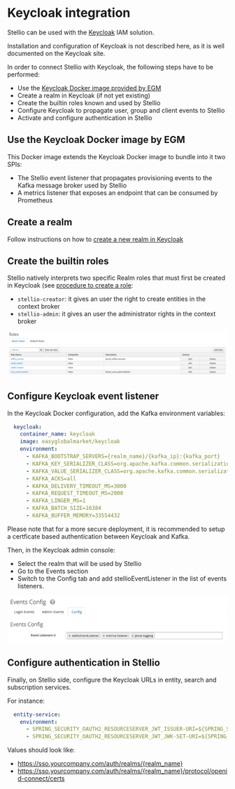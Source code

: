 # Keycloak integration

Stellio can be used with the [Keycloak](https://www.keycloak.org) IAM solution.

Installation and configuration of Keycloak is not described here, as it is well documented on the Keycloak site.

In order to connect Stellio with Keycloak, the following steps have to be performed:

- Use the [Keycloak Docker image provided by EGM](https://hub.docker.com/repository/docker/easyglobalmarket/keycloak)
- Create a realm in Keycloak (if not yet existing)
- Create the builtin roles known and used by Stellio
- Configure Keycloak to propagate user, group and client events to Stellio
- Activate and configure authentication in Stellio

## Use the Keycloak Docker image by EGM

This Docker image extends the Keycloak Docker image to bundle into it two SPIs:

- The Stellio event listener that propagates provisioning events to the Kafka message broker used by Stellio
- A metrics listener that exposes an endpoint that can be consumed by Prometheus

## Create a realm

Follow instructions on how to [create a new realm in Keycloak](https://www.keycloak.org/docs/latest/server_admin/index.html#_create-realm)

## Create the builtin roles

Stellio natively interprets two specific Realm roles that must first be created in Keycloak (see [procedure to create a role](https://www.keycloak.org/docs/latest/server_admin/index.html#realm-roles):

- `stellio-creator`: it gives an user the right to create entities in the context broker
- `stellio-admin`: it gives an user the administrator rights in the context broker

![](images/keycloak_roles_configuration.png)

## Configure Keycloak event listener

In the Keycloak Docker configuration, add the Kafka environment variables:

```yaml
  keycloak:
    container_name: keycloak
    image: easyglobalmarket/keycloak
    environment:
      - KAFKA_BOOTSTRAP_SERVERS={realm_name}/{kafka_ip}:{kafka_port}
      - KAFKA_KEY_SERIALIZER_CLASS=org.apache.kafka.common.serialization.StringSerializer
      - KAFKA_VALUE_SERIALIZER_CLASS=org.apache.kafka.common.serialization.StringSerializer
      - KAFKA_ACKS=all
      - KAFKA_DELIVERY_TIMEOUT_MS=3000
      - KAFKA_REQUEST_TIMEOUT_MS=2000
      - KAFKA_LINGER_MS=1
      - KAFKA_BATCH_SIZE=16384
      - KAFKA_BUFFER_MEMORY=33554432
```

Please note that for a more secure deployment, it is recommended to setup a certficate based authentication between Keycloak and Kafka.

Then, in the Keycloak admin console:

- Select the realm that will be used by Stellio
- Go to the Events section
- Switch to the Config tab and add stellioEventListener in the list of events listeners.

![](images/keycloak_events_configuration.png)

## Configure authentication in Stellio

Finally, on Stellio side, configure the Keycloak URLs in entity, search and subscription services.

For instance:

```yaml
  entity-service:
    environment:
      - SPRING_SECURITY_OAUTH2_RESOURCESERVER_JWT_ISSUER-URI=${SPRING_SECURITY_OAUTH2_RESOURCESERVER_JWT_ISSUER_URI}
      - SPRING_SECURITY_OAUTH2_RESOURCESERVER_JWT_JWK-SET-URI=${SPRING_SECURITY_OAUTH2_RESOURCESERVER_JWT_JWK_SET_URI}
```

Values should look like:

- https://sso.yourcompany.com/auth/realms/{realm_name}
- https://sso.yourcompany.com/auth/realms/{realm_name}/protocol/openid-connect/certs
